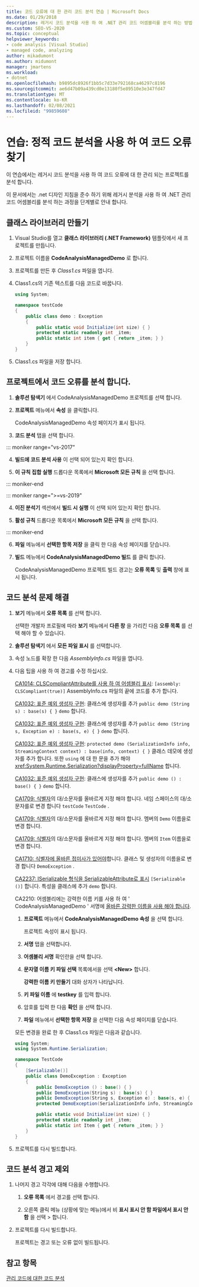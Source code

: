 ```yaml
---
title: 코드 오류에 대 한 관리 코드 분석 연습 | Microsoft Docs
ms.date: 01/29/2018
description: 레거시 코드 분석을 사용 하 여 .NET 관리 코드 어셈블리를 분석 하는 방법을 알아봅니다. 오류를 확인 하 고 .NET 디자인 지침을 준수 하는 방법을 참조 하세요.
ms.custom: SEO-VS-2020
ms.topic: conceptual
helpviewer_keywords:
- code analysis [Visual Studio]
- managed code, analyzing
author: mikadumont
ms.author: midumont
manager: jmartens
ms.workload:
- dotnet
ms.openlocfilehash: b9895dc8926f1bb5c7d33e792168ca46297c8196
ms.sourcegitcommit: ae6d47b09a439cd0e13180f5e89510e3e347fd47
ms.translationtype: MT
ms.contentlocale: ko-KR
ms.lasthandoff: 02/08/2021
ms.locfileid: "99859608"
---
```

# <a name="walkthrough-use-static-code-analysis-to-find-code-defects"></a>연습: 정적 코드 분석을 사용 하 여 코드 오류 찾기

이 연습에서는 레거시 코드 분석을 사용 하 여 코드 오류에 대 한 관리 되는 프로젝트를 분석 합니다.

이 문서에서는 .net 디자인 지침을 준수 하기 위해 레거시 분석을 사용 하 여 .NET 관리 코드 어셈블리를 분석 하는 과정을 단계별로 안내 합니다.

## <a name="create-a-class-library"></a>클래스 라이브러리 만들기

1. Visual Studio를 열고 **클래스 라이브러리 (.NET Framework)** 템플릿에서 새 프로젝트를 만듭니다.

1. 프로젝트 이름을 **CodeAnalysisManagedDemo** 로 합니다.

1. 프로젝트를 만든 후 *Class1.cs* 파일을 엽니다.

1. Class1.cs의 기존 텍스트를 다음 코드로 바꿉니다.

   ```csharp
   using System;

   namespace testCode
   {
       public class demo : Exception
       {
           public static void Initialize(int size) { }
           protected static readonly int _item;
           public static int item { get { return _item; } }
       }
   }
   ```

1. Class1.cs 파일을 저장 합니다.

## <a name="analyze-the-project-for-code-defects"></a>프로젝트에서 코드 오류를 분석 합니다.

1. **솔루션 탐색기** 에서 CodeAnalysisManagedDemo 프로젝트를 선택 합니다.

2. **프로젝트** 메뉴에서 **속성** 을 클릭합니다.

   CodeAnalysisManagedDemo 속성 페이지가 표시 됩니다.

3. **코드 분석** 탭을 선택 합니다.

::: moniker range="vs-2017"

4. **빌드에 코드 분석 사용** 이 선택 되어 있는지 확인 합니다.

5. **이 규칙 집합 실행** 드롭다운 목록에서 **Microsoft 모든 규칙** 을 선택 합니다.

::: moniker-end

::: moniker range=">=vs-2019"

4. **이진 분석기** 섹션에서 **빌드 시 실행** 이 선택 되어 있는지 확인 합니다.

5. **활성 규칙** 드롭다운 목록에서 **Microsoft 모든 규칙** 을 선택 합니다.

::: moniker-end

6. **파일** 메뉴에서 **선택한 항목 저장** 을 클릭 한 다음 속성 페이지를 닫습니다.

7. **빌드** 메뉴에서 **CodeAnalysisManagedDemo 빌드** 를 클릭 합니다.

    CodeAnalysisManagedDemo 프로젝트 빌드 경고는 **오류 목록** 및 **출력** 창에 표시 됩니다.

## <a name="correct-the-code-analysis-issues"></a>코드 분석 문제 해결

1. **보기** 메뉴에서 **오류 목록** 를 선택 합니다.

    선택한 개발자 프로필에 따라 **보기** 메뉴에서 **다른 창** 을 가리킨 다음 **오류 목록** 를 선택 해야 할 수 있습니다.

1. **솔루션 탐색기** 에서 **모든 파일 표시** 를 선택합니다.

1. 속성 노드를 확장 한 다음 *AssemblyInfo.cs* 파일을 엽니다.

1. 다음 팁을 사용 하 여 경고를 수정 하십시오.

   [CA1014: CLSCompliantAttribute를 사용 하 여 어셈블리 표시](/dotnet/fundamentals/code-analysis/quality-rules/ca1014): `[assembly: CLSCompliant(true)]` AssemblyInfo.cs 파일의 끝에 코드를 추가 합니다.

   [CA1032: 표준 예외 생성자 구현](/dotnet/fundamentals/code-analysis/quality-rules/ca1032): 클래스에 생성자를 추가 `public demo (String s) : base(s) { }` `demo` 합니다.

   [CA1032: 표준 예외 생성자 구현](/dotnet/fundamentals/code-analysis/quality-rules/ca1032): 클래스에 생성자를 추가 `public demo (String s, Exception e) : base(s, e) { }` `demo` 합니다.

   [CA1032: 표준 예외 생성자 구현](/dotnet/fundamentals/code-analysis/quality-rules/ca1032): `protected demo (SerializationInfo info, StreamingContext context) : base(info, context) { }` 클래스 데모에 생성자를 추가 합니다. 또한 `using` 에 대 한 문을 추가 해야 <xref:System.Runtime.Serialization?displayProperty=fullName> 합니다.

   [CA1032: 표준 예외 생성자 구현](/dotnet/fundamentals/code-analysis/quality-rules/ca1032): 클래스에 생성자를 추가 `public demo () : base() { }` `demo` 합니다.

   [CA1709: 식별자](../code-quality/ca1709.md)의 대/소문자를 올바르게 지정 해야 합니다. 네임 스페이스의 대/소문자를로 변경 합니다 `testCode` `TestCode` .

   [CA1709: 식별자](../code-quality/ca1709.md)의 대/소문자를 올바르게 지정 해야 합니다. 멤버의 `Demo` 이름을로 변경 합니다.

   [CA1709: 식별자](../code-quality/ca1709.md)의 대/소문자를 올바르게 지정 해야 합니다. 멤버의 `Item` 이름을로 변경 합니다.

   [CA1710: 식별자에 올바른 접미사가 있어야](/dotnet/fundamentals/code-analysis/quality-rules/ca1710)합니다. 클래스 및 생성자의 이름을로 변경 합니다 `DemoException` .

   [CA2237: ISerializable 형식을 SerializableAttribute로 표시](/dotnet/fundamentals/code-analysis/quality-rules/ca2237) `[Serializable ()]` 합니다. 특성을 클래스에 추가 `demo` 합니다.

   CA2210: 어셈블리에는 강력한 이름 키를 사용 하 여 ' CodeAnalysisManagedDemo ' 서명에 [올바른 강력한 이름을 사용 해야 합니다](../code-quality/ca2210.md).

   1. **프로젝트** 메뉴에서 **CodeAnalysisManagedDemo 속성** 을 선택 합니다.

      프로젝트 속성이 표시 됩니다.

   1. **서명** 탭을 선택합니다.

   1. **어셈블리 서명** 확인란을 선택 합니다.

   1. **문자열 이름 키 파일 선택** 목록에서을 선택 **\<New>** 합니다.

      **강력한 이름 키 만들기** 대화 상자가 나타납니다.

   1. **키 파일 이름** 에 **testkey** 를 입력 합니다.

   1. 암호를 입력 한 다음 **확인** 을 선택 합니다.

   1. **파일** 메뉴에서 **선택한 항목 저장** 을 선택한 다음 속성 페이지를 닫습니다.

   모든 변경을 완료 한 후 Class1.cs 파일은 다음과 같습니다.

   ```csharp
   using System;
   using System.Runtime.Serialization;

   namespace TestCode
   {
       [Serializable()]
       public class DemoException : Exception
       {
           public DemoException () : base() { }
           public DemoException(String s) : base(s) { }
           public DemoException(String s, Exception e) : base(s, e) { }
           protected DemoException(SerializationInfo info, StreamingContext context) : base(info, context) { }

           public static void Initialize(int size) { }
           protected static readonly int _item;
           public static int Item { get { return _item; } }
       }
   }
   ```

1. 프로젝트를 다시 빌드합니다.

## <a name="exclude-code-analysis-warnings"></a>코드 분석 경고 제외

1. 나머지 경고 각각에 대해 다음을 수행합니다.

    1. **오류 목록** 에서 경고를 선택 합니다.

    1. 오른쪽 클릭 메뉴 (상황에 맞는 메뉴)에서 비 **표시 표시 안 함 파일에서 표시 안 함** 을 선택  >  합니다.

1. 프로젝트를 다시 빌드합니다.

     프로젝트는 경고 또는 오류 없이 빌드됩니다.

## <a name="see-also"></a>참고 항목

[관리 코드에 대한 코드 분석](../code-quality/code-analysis-for-managed-code-overview.md)
